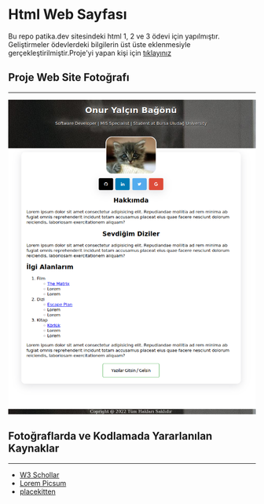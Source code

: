 # Html Web Sayfası
Bu repo patika.dev sitesindeki html 1, 2 ve 3 ödevi için yapılmıştır. Geliştirmeler ödevlerdeki bilgilerin üst üste eklenmesiyle gerçekleştirilmiştir.Proje'yi yapan kişi için [tıklayınız](https://app.patika.dev/onuryalcin)

## Proje Web Site Fotoğrafı
---

![Proje Resmi](img/web.png)

## Fotoğraflarda ve Kodlamada Yararlanılan Kaynaklar
---
- [W3 Schollar](https://www.w3schools.com/)
- [Lorem Picsum](https://picsum.photos/id/1008/5616/3744)
- [placekitten](https://placekitten.com)



